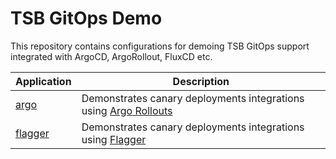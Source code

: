 # TSB GitOps Demo

This repository contains configurations for demoing TSB GitOps support integrated with ArgoCD, ArgoRollout, FluxCD etc. 

| Application | Description |
|-------------|-------------|
| [argo](argo/) | Demonstrates canary deployments integrations using [Argo Rollouts](https://argoproj.github.io/argo-rollouts/)
| [flagger](flagger/) | Demonstrates canary deployments integrations using [Flagger](https://docs.flagger.app/tutorials/istio-progressive-delivery)